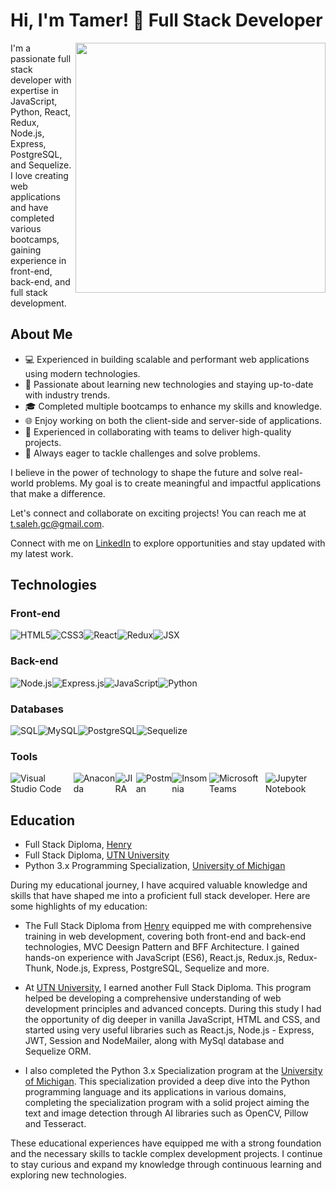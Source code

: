 # Hi, I'm Tamer! 👋 Full Stack Developer

<div>
  <img align="right" width="400" src="https://github.com/tam-sal/tam-sal/assets/95254477/1c239f51-e42d-4c4d-bfea-a8029e376552">
  <p>I'm a passionate full stack developer with expertise in JavaScript, Python, React, Redux, Node.js, Express, PostgreSQL, and Sequelize. I love creating web applications and have completed various bootcamps, gaining experience in front-end, back-end, and full stack development.</p>
</div>

## About Me

- 💻 Experienced in building scalable and performant web applications using modern technologies.
- 🚀 Passionate about learning new technologies and staying up-to-date with industry trends.
- 🎓 Completed multiple bootcamps to enhance my skills and knowledge.
- 🌐 Enjoy working on both the client-side and server-side of applications.
- 🤝 Experienced in collaborating with teams to deliver high-quality projects.
- 🔧 Always eager to tackle challenges and solve problems.

I believe in the power of technology to shape the future and solve real-world problems. My goal is to create meaningful and impactful applications that make a difference.

Let's connect and collaborate on exciting projects! You can reach me at [t.saleh.gc@gmail.com](mailto:t.saleh.gc@gmail.com).

Connect with me on [LinkedIn](https://www.linkedin.com/in/tamsaleh/) to explore opportunities and stay updated with my latest work.
## Technologies

### Front-end

<div style="display: flex; flex-direction: row;">
  <img src="https://img.icons8.com/color/48/000000/html-5.png" alt="HTML5">
  <img src="https://img.icons8.com/color/48/000000/css3.png" alt="CSS3">
  <img src="https://img.icons8.com/color/48/000000/react-native.png" alt="React">
  <img src="https://img.icons8.com/color/48/000000/redux.png" alt="Redux">
  <img src="https://img.icons8.com/office/48/000000/jsx.png" alt="JSX">
</div>

### Back-end

<div style="display: flex; flex-direction: row;">
  <img src="https://img.icons8.com/color/48/000000/nodejs.png" alt="Node.js">
  <img src="https://img.icons8.com/office/48/000000/api-settings.png" alt="Express.js">
  <img src="https://img.icons8.com/color/48/000000/javascript.png" alt="JavaScript">
  <img src="https://img.icons8.com/color/48/000000/python.png" alt="Python">
</div>

### Databases

<div style="display: flex; flex-direction: row;">
  <img src="https://img.icons8.com/dusk/48/000000/sql.png" alt="SQL">
  <img src="https://img.icons8.com/color/48/000000/mysql-logo.png" alt="MySQL">
  <img src="https://img.icons8.com/color/48/000000/postgresql.png" alt="PostgreSQL">
  <img src="https://img.icons8.com/color/48/000000/sequelize.png" alt="Sequelize">
</div>

### Tools

<div style="display: flex; flex-direction: row;">
  <img src="https://img.icons8.com/fluent/48/000000/visual-studio-code-2019.png" alt="Visual Studio Code">
  <img src="https://img.icons8.com/dusk/48/000000/anaconda.png" alt="Anaconda">
  <img src="https://img.icons8.com/color/48/000000/jira.png" alt="JIRA">
  <img src="https://img.icons8.com/dusk/48/000000/postman-api.png" alt="Postman">
  <img src="https://img.icons8.com/color/48/000000/insomnia.png" alt="Insomnia">
  <img src="https://img.icons8.com/color/48/000000/microsoft-teams.png" alt="Microsoft Teams">
  <img src="https://img.icons8.com/color/48/000000/jupyter-notebook.png" alt="Jupyter Notebook">
</div>



## Education

- Full Stack Diploma, [Henry](https://www.soyhenry.com/)
- Full Stack Diploma, [UTN University](https://sceu.frba.utn.edu.ar/e-learning/)
- Python 3.x Programming Specialization, [University of Michigan](https://www.coursera.org/specializations/python-3-programming)

During my educational journey, I have acquired valuable knowledge and skills that have shaped me into a proficient full stack developer. Here are some highlights of my education:

- The Full Stack Diploma from [Henry](https://www.soyhenry.com/) equipped me with comprehensive training in web development, covering both front-end and back-end technologies, MVC Deesign Pattern and BFF Architecture. I gained hands-on experience with JavaScript (ES6), React.js, Redux.js, Redux-Thunk, Node.js, Express, PostgreSQL, Sequelize and more.

- At [UTN University](https://sceu.frba.utn.edu.ar/e-learning/), I earned another Full Stack Diploma. This program helped be developing a comprehensive understanding of web development principles and advanced concepts. During this study I had the opportunity of dig deeper in vanilla JavaScript, HTML and CSS, and started using very useful libraries such as React.js, Node.js - Express, JWT, Session and NodeMailer, along with MySql database and Sequelize ORM.

- I also completed the Python 3.x Specialization program at the [University of Michigan](https://www.coursera.org/specializations/python-3-programming). This specialization provided a deep dive into the Python programming language and its applications in various domains, completing the specialization program with a solid project aiming the text and image detection through AI libraries such as OpenCV, Pillow and Tesseract.

These educational experiences have equipped me with a strong foundation and the necessary skills to tackle complex development projects. I continue to stay curious and expand my knowledge through continuous learning and exploring new technologies.


